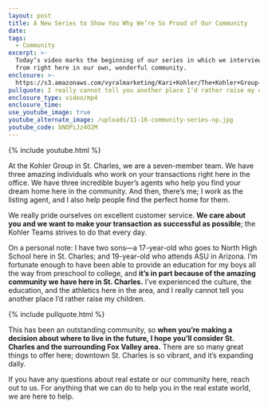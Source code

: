 ```yaml
---
layout: post
title: A New Series to Show You Why We’re So Proud of Our Community
date:
tags:
  - Community
excerpt: >-
  Today’s video marks the beginning of our series in which we interview people
  from right here in our own, wonderful community.
enclosure: >-
  https://s3.amazonaws.com/vyralmarketing/Kari+Kohler/The+Kohler+Group-+A+New+Series+to+Show+You+Why+Were+So+Proud+of+Our+Community.mp4
pullquote: I really cannot tell you another place I’d rather raise my children.
enclosure_type: video/mp4
enclosure_time:
use_youtube_image: true
youtube_alternate_image: /uploads/11-16-community-series-np.jpg
youtube_code: bNOPiJz4O2M
---
```


{% include youtube.html %}

At the Kohler Group in St. Charles, we are a seven-member team. We have three amazing individuals who work on your transactions right here in the office. We have three incredible buyer’s agents who help you find your dream home here in the community. And then, there’s me; I work as the listing agent, and I also help people find the perfect home for them.

We really pride ourselves on excellent customer service. **We care about you and we want to make your transaction as successful as possible**; the Kohler Teams strives to do that every day.

On a personal note: I have two sons—a 17-year-old who goes to North High School here in St. Charles; and 19-year-old who attends ASU in Arizona. I’m fortunate enough to have been able to provide an education for my boys all the way from preschool to college, and **it’s in part because of the amazing community we have here in St. Charles.** I’ve experienced the culture, the education, and the athletics here in the area, and I really cannot tell you another place I’d rather raise my children.

{% include pullquote.html %}

This has been an outstanding community, so **when you’re making a decision about where to live in the future, I hope you’ll consider St. Charles and the surrounding Fox Valley area.** There are so many great things to offer here; downtown St. Charles is so vibrant, and it’s expanding daily.

If you have any questions about real estate or our community here, reach out to us. For anything that we can do to help you in the real estate world, we are here to help.